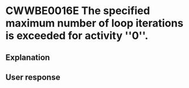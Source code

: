 # CWWBE0016E The specified maximum number of loop iterations is exceeded for activity ''0''.

## Explanation

## User response